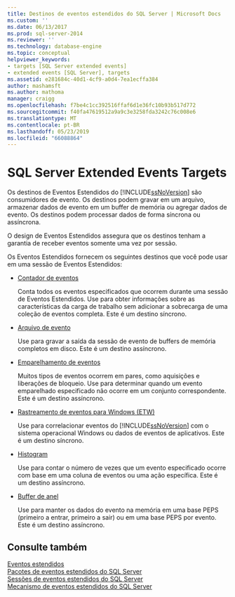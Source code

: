 ```yaml
---
title: Destinos de eventos estendidos do SQL Server | Microsoft Docs
ms.custom: ''
ms.date: 06/13/2017
ms.prod: sql-server-2014
ms.reviewer: ''
ms.technology: database-engine
ms.topic: conceptual
helpviewer_keywords:
- targets [SQL Server extended events]
- extended events [SQL Server], targets
ms.assetid: e281684c-40d1-4cf9-a0d4-7ea1ecffa384
author: mashamsft
ms.author: mathoma
manager: craigg
ms.openlocfilehash: f7be4c1cc392516ffaf6d1e36fc10b93b517d772
ms.sourcegitcommit: f40fa47619512a9a9c3e3258fda3242c76c008e6
ms.translationtype: MT
ms.contentlocale: pt-BR
ms.lasthandoff: 05/23/2019
ms.locfileid: "66088864"
---
```

# <a name="sql-server-extended-events-targets"></a>SQL Server Extended Events Targets
  Os destinos de Eventos Estendidos do [!INCLUDE[ssNoVersion](../includes/ssnoversion-md.md)] são consumidores de evento. Os destinos podem gravar em um arquivo, armazenar dados de evento em um buffer de memória ou agregar dados de evento. Os destinos podem processar dados de forma síncrona ou assíncrona.  
  
 O design de Eventos Estendidos assegura que os destinos tenham a garantia de receber eventos somente uma vez por sessão.  
  
 Os Eventos Estendidos fornecem os seguintes destinos que você pode usar em uma sessão de Eventos Estendidos:  
  
-   [Contador de eventos](../../2014/database-engine/event-counter-target.md)  
  
     Conta todos os eventos especificados que ocorrem durante uma sessão de Eventos Estendidos. Use para obter informações sobre as características da carga de trabalho sem adicionar a sobrecarga de uma coleção de eventos completa. Este é um destino síncrono.  
  
-   [Arquivo de evento](../../2014/database-engine/event-file-target.md)  
  
     Use para gravar a saída da sessão de evento de buffers de memória completos em disco. Este é um destino assíncrono.  
  
-   [Emparelhamento de eventos](../../2014/database-engine/event-pairing-target.md)  
  
     Muitos tipos de eventos ocorrem em pares, como aquisições e liberações de bloqueio. Use para determinar quando um evento emparelhado especificado não ocorre em um conjunto correspondente. Este é um destino assíncrono.  
  
-   [Rastreamento de eventos para Windows (ETW)](../relational-databases/extended-events/event-tracing-for-windows-target.md)  
  
     Use para correlacionar eventos do [!INCLUDE[ssNoVersion](../includes/ssnoversion-md.md)] com o sistema operacional Windows ou dados de eventos de aplicativos. Este é um destino síncrono.  
  
-   [Histogram](../../2014/database-engine/histogram-target.md)  
  
     Use para contar o número de vezes que um evento especificado ocorre com base em uma coluna de eventos ou uma ação específica. Este é um destino assíncrono.  
  
-   [Buffer de anel](../../2014/database-engine/ring-buffer-target.md)  
  
     Use para manter os dados do evento na memória em uma base PEPS (primeiro a entrar, primeiro a sair) ou em uma base PEPS por evento. Este é um destino assíncrono.  
  
## <a name="see-also"></a>Consulte também  
 [Eventos estendidos](../relational-databases/extended-events/extended-events.md)   
 [Pacotes de eventos estendidos do SQL Server](../relational-databases/extended-events/sql-server-extended-events-packages.md)   
 [Sessões de eventos estendidos do SQL Server](../relational-databases/extended-events/sql-server-extended-events-sessions.md)   
 [Mecanismo de eventos estendidos do SQL Server](../relational-databases/extended-events/sql-server-extended-events-engine.md)  
  
  
